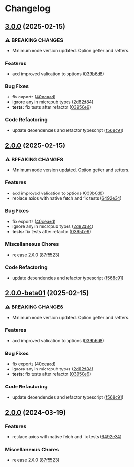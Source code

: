 # Changelog

## [3.0.0](https://github.com/grantcodes/micropub/compare/v2.0.0...v3.0.0) (2025-02-15)


### ⚠ BREAKING CHANGES

* Minimum node version updated. Option getter and setters.

### Features

* add improved validation to options ([039b6d8](https://github.com/grantcodes/micropub/commit/039b6d890115cdd0333e6b32adeba1810c2f006e))


### Bug Fixes

* fix exports ([40ceaed](https://github.com/grantcodes/micropub/commit/40ceaed6fb65bfe35d83d9d757c2bd79f2fc1cc9))
* ignore any in micropub types ([2d82d84](https://github.com/grantcodes/micropub/commit/2d82d843ec8ae23b9a957feb88dc205307ba41f1))
* **tests:** fix tests after refactor ([03950e9](https://github.com/grantcodes/micropub/commit/03950e9c6c5883a20bb595ab91913f929dacac98))


### Code Refactoring

* update dependencies and refactor typescript ([f568c91](https://github.com/grantcodes/micropub/commit/f568c91a2154715dc4f30c9e8d7b3a3f97e84ef4))

## [2.0.0](https://github.com/grantcodes/micropub/compare/v2.0.0-beta01...v2.0.0) (2025-02-15)


### ⚠ BREAKING CHANGES

* Minimum node version updated. Option getter and setters.

### Features

* add improved validation to options ([039b6d8](https://github.com/grantcodes/micropub/commit/039b6d890115cdd0333e6b32adeba1810c2f006e))
* replace axios with native fetch and fix tests ([6492e34](https://github.com/grantcodes/micropub/commit/6492e34e61caf371f88532b77d768117f12ea056))


### Bug Fixes

* fix exports ([40ceaed](https://github.com/grantcodes/micropub/commit/40ceaed6fb65bfe35d83d9d757c2bd79f2fc1cc9))
* ignore any in micropub types ([2d82d84](https://github.com/grantcodes/micropub/commit/2d82d843ec8ae23b9a957feb88dc205307ba41f1))
* **tests:** fix tests after refactor ([03950e9](https://github.com/grantcodes/micropub/commit/03950e9c6c5883a20bb595ab91913f929dacac98))


### Miscellaneous Chores

* release 2.0.0 ([87f5523](https://github.com/grantcodes/micropub/commit/87f5523df58e2fa6e71034547307b209bd6f63b1))


### Code Refactoring

* update dependencies and refactor typescript ([f568c91](https://github.com/grantcodes/micropub/commit/f568c91a2154715dc4f30c9e8d7b3a3f97e84ef4))

## [2.0.0-beta01](https://github.com/grantcodes/micropub/compare/v2.0.0...v2.0.0-beta01) (2025-02-15)


### ⚠ BREAKING CHANGES

* Minimum node version updated. Option getter and setters.

### Features

* add improved validation to options ([039b6d8](https://github.com/grantcodes/micropub/commit/039b6d890115cdd0333e6b32adeba1810c2f006e))


### Bug Fixes

* fix exports ([40ceaed](https://github.com/grantcodes/micropub/commit/40ceaed6fb65bfe35d83d9d757c2bd79f2fc1cc9))
* ignore any in micropub types ([2d82d84](https://github.com/grantcodes/micropub/commit/2d82d843ec8ae23b9a957feb88dc205307ba41f1))
* **tests:** fix tests after refactor ([03950e9](https://github.com/grantcodes/micropub/commit/03950e9c6c5883a20bb595ab91913f929dacac98))


### Code Refactoring

* update dependencies and refactor typescript ([f568c91](https://github.com/grantcodes/micropub/commit/f568c91a2154715dc4f30c9e8d7b3a3f97e84ef4))

## [2.0.0](https://github.com/grantcodes/micropub/compare/v1.6.2...v2.0.0) (2024-03-19)


### Features

* replace axios with native fetch and fix tests ([6492e34](https://github.com/grantcodes/micropub/commit/6492e34e61caf371f88532b77d768117f12ea056))


### Miscellaneous Chores

* release 2.0.0 ([87f5523](https://github.com/grantcodes/micropub/commit/87f5523df58e2fa6e71034547307b209bd6f63b1))
